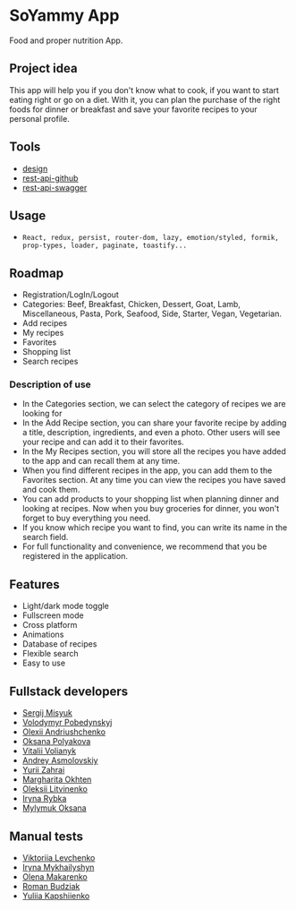 # SoYammy App
Food and proper nutrition App.

## Project idea
This app will help you if you don't know what to cook, if you want to start eating right or go on a diet.
With it, you can plan the purchase of the right foods for dinner or breakfast and save your favorite recipes to your personal profile.

## Tools
- [design](https://www.figma.com/file/rj6kSC63HyaVsHXqMtt3Cv/So-Yummy?type=design&node-id=3-8600&t=kF39AsAYsYp5tmQg-0)
- [rest-api-github](https://github.com/smisyuk4/yummy-rest-api)
- [rest-api-swagger](https://yummy-rest-api.onrender.com/api-docs/)

## Usage
- `React, redux, persist, router-dom, lazy, emotion/styled, formik, prop-types, loader, paginate, toastify...`

## Roadmap
-   Registration/LogIn/Logout
-   Categories: Beef, Breakfast, Chicken, Dessert, Goat, Lamb, Miscellaneous, Pasta, Pork, Seafood, Side, Starter, Vegan, Vegetarian.
-   Add recipes
-   My recipes
-   Favorites
-   Shopping list
-   Search recipes

### Description of use
-   In the Categories section, we can select the category of recipes we are looking for
-   In the Add Recipe section, you can share your favorite recipe by adding a title, description, ingredients, and even a photo. Other users will see your recipe and can add it to their favorites.
-   In the My Recipes section, you will store all the recipes you have added to the app and can recall them at any time.
-   When you find different recipes in the app, you can add them to the Favorites section. At any time you can view the recipes you have saved and cook them.
-   You can add products to your shopping list when planning dinner and looking at recipes. Now when you buy groceries for dinner, you won't forget to buy everything you need.
-   If you know which recipe you want to find, you can write its name in the search field.
-   For full functionality and convenience, we recommend that you be registered in the application.

## Features
-   Light/dark mode toggle
-   Fullscreen mode
-   Cross platform
-   Animations
-   Database of recipes
-   Flexible search
-   Easy to use

## Fullstack developers
-   [Sergij Misyuk](https://github.com/smisyuk4)
-   [Volodymyr Pobedynskyj](https://github.com/Pobedynskyj)
-   [Olexii Andriushchenko](https://github.com/OlexiiA)
-   [Oksana Polyakova](https://github.com/Dreamer2201)
-   [Vitalii Volianyk](https://github.com/Vitalii-Volianyk)
-   [Andrey Asmolovskiy](https://github.com/AsmolovskiyAndrey)
-   [Yurii Zahrai](https://github.com/yuriizahrai)
-   [Margharita Okhten](https://github.com/MOkhten)
-   [Oleksii Litvinenko](https://github.com/Piligrim41m)
-   [Iryna Rybka](https://github.com/IrynaRybka)
-   [Mylymuk Oksana](https://github.com/mylymukkk)

## Manual tests
-   [Viktoriia Levchenko](https://www.linkedin.com/in/viktoriia-levchenko-olex/)
-   [Iryna Mykhailyshyn](https://www.linkedin.com/in/irynamykhajlyshyn/)
-   [Olena Makarenko](https://www.linkedin.com/in/olena-makarenko/)
-   [Roman Budziak](https://www.linkedin.com/in/roman-budziak/)
-   [Yuliia Kapshiienko](https://www.linkedin.com/in/yuliia-kapshiienko/)
